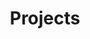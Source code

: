 ---
title: Projects
layout: category
permalink: /categories/projects/
taxonomy: projects
header:
  overlay_image: /assets/images/banner-projects.jpg
  overlay_filter: 0.5
  teaser: /assets/images/teaser-projects.jpg
excerpt: Home automation, home improvement and other projects around the house.
entries_layout: grid
classes: wide
---